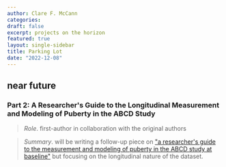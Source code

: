 ```yaml
---
author: Clare F. McCann
categories:
draft: false
excerpt: projects on the horizon
featured: true
layout: single-sidebar
title: Parking Lot
date: "2022-12-08"
---
```


## near future

### Part 2: A Researcher's Guide to the Longitudinal Measurement and Modeling of Puberty in the ABCD Study
> *Role*. first-author in collaboration with the original authors

> *Summary*. will be writing a follow-up piece on ["a researcher's guide to the measurement and modeling of puberty in the ABCD study at baseline"](https://pubmed.ncbi.nlm.nih.gov/34025573/) but focusing on the longitudinal nature of the dataset.

